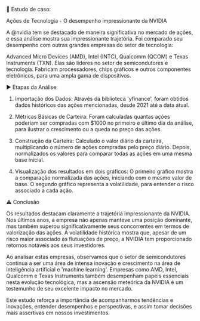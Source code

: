 📑 Estudo de caso:

Ações de Tecnologia - O desempenho impressionante da NVIDIA


A @nvidia tem se destacado de maneira significativa no mercado de ações, e essa análise mostra sua impressionante trajetória. Foi comparado seu desempenho com outras grandes empresas do setor de tecnologia:


Advanced Micro Devices (AMD), Intel (INTC), Qualcomm (QCOM) e Texas Instruments (TXN). Elas são líderes no setor de semicondutores e tecnologia. Fabricam processadores, chips gráficos e outros componentes eletrônicos, para uma ampla gama de dispositivos.


▶️ Etapas da Análise:


1. Importação dos Dados: Através da biblioteca 'yfinance', foram obtidos dados históricos das ações mencionadas, desde 2021 até a data atual.


2. Métricas Básicas de Carteira: Foram calculadas quantas ações poderiam ser compradas com $1000 no primeiro e último dia da análise, para ilustrar o crescimento ou a queda no preço das ações.


3. Construção da Carteira: Calculado o valor diário da carteira, multiplicando o número de ações compradas pelo preço diário. Depois, normalizados os valores para comparar todas as ações em uma mesma base inicial.


4. Visualização dos resultados em dois gráficos: O primeiro gráfico mostra a comparação normalizada das ações, iniciando com o mesmo valor de base. O segundo gráfico representa a volatilidade, para entender o risco associado a cada ação.


⚠️ Conclusão


Os resultados destacam claramente a trajetória impressionante da NVIDIA. Nos últimos anos, a empresa não apenas manteve uma posição dominante, mas também superou significativamente seus concorrentes em termos de valorização das ações. A volatilidade histórica mostra que, apesar de um risco maior associado às flutuações de preço, a NVIDIA tem proporcionado retornos notáveis aos seus investidores.


Ao analisar estas empresas, observamos que o setor de semicondutores continua a ser uma área de intensa inovação e crescimento na área de inteligência artificial e 'machine learning'. Empresas como AMD, Intel, Qualcomm e Texas Instruments também desempenham papéis essenciais nesta evolução tecnológica, mas a ascensão meteórica da NVIDIA é um testemunho de seu excelente impacto no mercado.


Este estudo reforça a importância de acompanharmos tendências e inovações, entender desempenhos e perspectivas, e assim tomar decisões mais assertivas em nossos investimentos.

